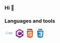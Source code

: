 ### Hi  👋
### Languages and tools
<img src="https://raw.githubusercontent.com/github/explore/80688e429a7d4ef2fca1e82350fe8e3517d3494d/topics/java/java.png" witdh="30" height="30">
<img src="https://raw.githubusercontent.com/devicons/devicon/master/icons/csharp/csharp-original.svg" witdh="30" height="30">
<img src="https://raw.githubusercontent.com/devicons/devicon/master/icons/html5/html5-original-wordmark.svg" witdh="30" height="30">
<img src="https://raw.githubusercontent.com/devicons/devicon/master/icons/css3/css3-original-wordmark.svg" witdh="30" height="30">

<!--
**UmutAzak/umutazak** is a ✨ _special_ ✨ repository because its `README.md` (this file) appears on your GitHub profile.

Here are some ideas to get you started:

- 🔭 I’m currently working on ...
- 🌱 I’m currently learning ...
- 👯 I’m looking to collaborate on ...
- 🤔 I’m looking for help with ...
- 💬 Ask me about ...
- 📫 How to reach me: ...
- 😄 Pronouns: ...
- ⚡ Fun fact: ...
-->
